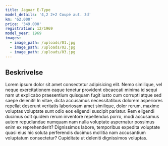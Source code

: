 ```yaml
---
title: Jaguar E-Type
model_details: '4,2 2+2 Coupé aut. 3d'
km: '62.000'
price: '349.000'
registration: 12/1969
model_year: 1969
images:
  - image_path: /uploads/01.jpg
  - image_path: /uploads/02.jpg
  - image_path: /uploads/03.jpg
---
```


## Beskrivelse

Lorem ipsum dolor sit amet consectetur adipisicing elit. Nemo similique, vel neque exercitationem eaque tenetur provident obcaecati minima id sequi nam ut explicabo praesentium quisquam fugit iusto cum corrupti atque sed saepe deleniti\! In vitae, dicta accusamus necessitatibus dolorem asperiores repellat deserunt veritatis laboriosam amet similique, dolor rerum, maxime voluptas voluptate sunt odio eos eligendi suscipit pariatur. Rem eligendi ducimus odit quidem rerum inventore repellendus porro, modi accusamus autem repudiandae numquam nam nulla voluptate aspernatur possimus enim ex reprehenderit? Dignissimos labore, temporibus expedita voluptate quasi eius hic soluta perferendis ducimus mollitia nam accusantium voluptatum consectetur? Cupiditate ut deleniti dignissimos voluptas.